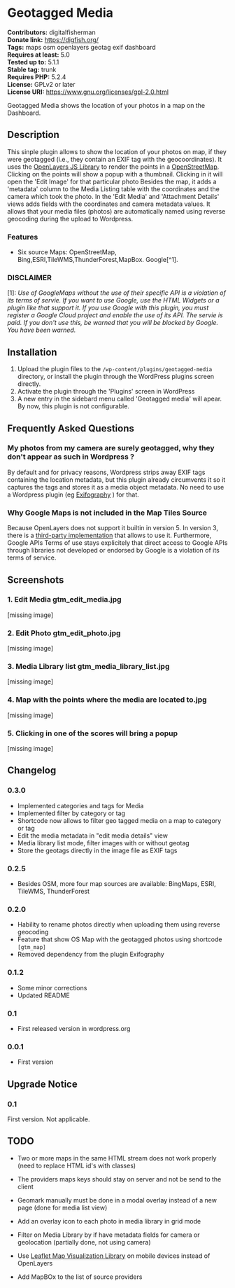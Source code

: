 # Geotagged Media 
**Contributors:** digitalfisherman  
**Donate link:** https://digfish.org/  
**Tags:** maps osm openlayers geotag exif dashboard  
**Requires at least:** 5.0  
**Tested up to:** 5.1.1  
**Stable tag:** trunk  
**Requires PHP:** 5.2.4  
**License:** GPLv2 or later  
**License URI:** https://www.gnu.org/licenses/gpl-2.0.html  

Geotagged Media shows the location of your photos in a map on the Dashboard.


## Description 

This sinple plugin allows to show the location of your photos on map, if they were geotagged (i.e., they contain an EXIF tag with the geocoordinates).
It uses the [OpenLayers JS Library](https://openlayers.org/) to render the points in a [OpenStreetMap](https://www.openstreetmap.org/). Clicking on the points will show a popup with a thumbnail. Clicking in it will open the 'Edit Image' for that particular photo
Besides the map, it adds a 'metadata' column to the Media Listing table with the coordinates and the camera which took the photo. In the 'Edit Media' and 'Attachment Details' views adds fields with the coordinates and camera metadata values.
It allows that your media files (photos) are automatically named using reverse geocoding during the upload to Wordpress.

### Features 
* Six source Maps: OpenStreetMap, Bing,ESRI,TileWMS,ThunderForest,MapBox. Google[^1].


### DISCLAIMER 
[1]: *Use of GoogleMaps without the use of their specific API is a violation of its terms of servie. If you want to use Google, use the HTML Widgets or a plugin like that support it. If you use Google with this plugin, you must register a Google Cloud project and enable the use of its API. The servie is paid. If you don't use this, be warned that you will be blocked by Google. You have been warned.*



## Installation 


1. Upload the plugin files to the `/wp-content/plugins/geotagged-media` directory, or install the plugin through the WordPress plugins screen directly.
2. Activate the plugin through the 'Plugins' screen in WordPress
3. A new entry in the sidebard menu called 'Geotagged media' will apear. By now, this plugin is not configurable.


## Frequently Asked Questions 


### My photos from my camera are surely geotagged, why they don't appear as such in Wordpress ? 

By default and for privacy reasons, Wordpress strips away EXIF tags containing the location metadata, but this plugin already circumvents it so it captures the tags and stores it as a media object metadata. No need to use a Wordpress plugin (eg [Exifography](https://pt.wordpress.org/plugins/thesography/) ) for that.


### Why Google Maps is not included in the Map Tiles Source 
Because OpenLayers does not support it builtin in version 5. In version 3, there is a [third-party implementation](https://github.com/mapgears/ol3-google-maps) that allows to use it. Furthermore, Google APIs Terms of use stays explicitely that direct access to Google APIs through libraries not developed or endorsed by Google is a violation of its terms of service.





## Screenshots 

### 1. Edit Media gtm_edit_media.jpg
[missing image]

### 2. Edit Photo gtm_edit_photo.jpg
[missing image]

### 3. Media Library list gtm_media_library_list.jpg
[missing image]

### 4. Map with the points where the media are located to.jpg
[missing image]

### 5. Clicking in one of the scores will bring a popup
[missing image]



## Changelog 


### 0.3.0 
* Implemented categories and tags for Media
* Implemented filter by category or tag
* Shortcode now allows to filter geo tagged media on a map to category or tag
* Edit the media metadata in  "edit media details" view
* Media library list mode, filter images with or without geotag
* Store the geotags directly in the image file as EXIF tags



### 0.2.5 
* Besides OSM, more four map sources are available: BingMaps, ESRI, TileWMS, ThunderForest


### 0.2.0 
* Hability to rename photos directly when uploading them using reverse geocoding
* Feature that show OS Map with the geotagged photos using shortcode `[gtm_map]`
* Removed dependency from the plugin Exifography


### 0.1.2 
* Some minor corrections
* Updated README


### 0.1 
* First released version in wordpress.org


### 0.0.1 
* First version



## Upgrade Notice 


### 0.1 
First version. Not applicable.


## TODO 

* Two or more maps in the same HTML stream does not work properly (need to replace HTML id's with classes)
* The providers maps keys should stay on server and not be send to the client
* Geomark manually must be done in a modal overlay instead of a new page (done for media list view)

* Add an overlay icon to each photo in media library in grid mode
* Filter on Media Library by if have metadata fields for camera or geolocation (partially done, not using camera)
* Use [Leaflet Map Visualization Library](https://leafletjs.com/) on mobile devices instead of OpenLayers
* Add MapBOx to the list of source providers
